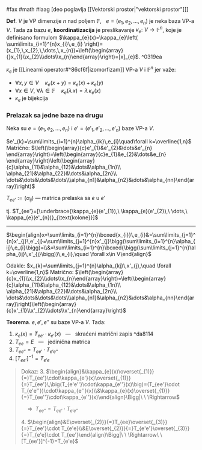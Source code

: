 #fax #math #laag [deo poglavlja [[Vektorski prostor|"vektorski prostor"]]]
$\:$

**Def**. $V$ je VP dimenzije $n$ nad poljem $\mathbb{F}$, $\:$ $e=( e_{1},\,e_{2},\,\dots,\,e_{n} )$ je neka baza VP-a $V$. Tada za bazu $e$, **koordinatizacija** je preslikavanje $\kappa_{e}:\ V\to \mathbb{F}^{n}$, koje je definisano formulom $\kappa_{e}(x)=\kappa_{e}\left( \sum\limits_{i=1}^{n}x_{i}\,e_{i} \right)=(x_{1},\,x_{2},\,\dots,\,x_{n})=\left(\begin{array}{}x_{1}\\x_{2}\\\dots\\x_{n}\end{array}\right)=[x]_{e}$. ^0319ea

$\kappa_{e}$ je [[Linearni operator#^86cf6f|izomorfizam]] VP-a $V$ i $\mathbb{F}^{n}$ jer važe:
- $\forall x,\,y\in V\quad \kappa_{e}(x+y)=\kappa_{e}(x)+\kappa_{e}(y)$
- $\forall x\in V,\ \forall \lambda\in \mathbb{F}\quad \kappa_{e}(\lambda\,x)=\lambda\,\kappa_{e}(x)$
- $\kappa_{e}$ je bijekcija

### Prelazak sa jedne baze na drugu
Neka su $e= (e_{1},\,e_{2},\,\dots,\,e_{n})$ i $e'= (e'_{1},\,e'_{2},\,\dots,\,e'_{n})$ baze VP-a $V$.

$e'_{k}=\sum\limits_{i=1}^{n}\alpha_{ik}\,e_{i}\quad\forall k=\overline{1,n}$
Matrično:
$\left(\begin{array}{c}e'_{1}&e'_{2}&\dots&e'_{n}  \end{array}\right)=\left(\begin{array}{c}e_{1}&e_{2}&\dots&e_{n}  \end{array}\right)\left(\begin{array}{c}\alpha_{11}&\alpha_{12}&\dots&\alpha_{1n}\\ \alpha_{21}&\alpha_{22}&\dots&\alpha_{2n}\\ \dots&\dots&\dots&\dots\\\alpha_{n1}&\alpha_{n2}&\dots&\alpha_{nn}\end{array}\right)$

$T_{ee'}:=(\alpha_{ij})$ — matrica prelaska sa $e$ u $e'$

tj. $T_{ee'}=[\underbrace{\kappa_{e}(e'_{1}),\ \kappa_{e}(e'_{2}),\ \dots,\ \kappa_{e}(e'_{n})}_{\text{kolone}}]$
$\:$
___
$\begin{align}x=\sum\limits_{i=1}^{n}\boxed{x_{i}}\,e_{i}&=\sum\limits_{j=1}^{n}x'_{j}\,e'_{j}=\sum\limits_{j=1}^{n}x'_{j}\bigg(\sum\limits_{i=1}^{n}\alpha_{ij}\,e_{i}\bigg)=\\&=\sum\limits_{i=1}^{n}\boxed{\bigg(\sum\limits_{j=1}^{n}\alpha_{ij}\,x'_{j}\bigg)}\,e_{i},\quad \forall x\in V\end{align}$

Odakle: $x_{k}=\sum\limits_{j=1}^{n}\alpha_{kj}\,x'_{j},\quad \forall k=\overline{1,n}$
Matrično:
$\left(\begin{array}{c}x_{1}\\x_{2}\\\dots\\x_{n}\end{array}\right)=\left(\begin{array}{c}\alpha_{11}&\alpha_{12}&\dots&\alpha_{1n}\\ \alpha_{21}&\alpha_{22}&\dots&\alpha_{2n}\\ \dots&\dots&\dots&\dots\\\alpha_{n1}&\alpha_{n2}&\dots&\alpha_{nn}\end{array}\right)\left(\begin{array}{c}x'_{1}\\x'_{2}\\\dots\\x'_{n}\end{array}\right)$
$\:$

**Teorema**. $e,\,e',\,e''$ su baze VP-a $V$. Tada:
1. $\kappa_{e}(x)=T_{ee'}\cdot\kappa_{e'}(x)\ \:$ — $\ \:$skraćeni matrični zapis ^da8114
2. $T_{ee} = E\ \:$ — $\ \:$jedinična matrica
3. $T_{ee''}=T_{ee'}\cdot T_{e'e''}$
4. $[T_{ee'}]^{-1}=T_{e'e}$

> Dokaz:
> 3\. $\begin{align}&\kappa_{e}(x)\overset{_{1)}}{=}T_{ee'}\cdot\kappa_{e'}(x)\overset{_{1)}}{=}T_{ee'}\,\big(T_{e'e''}\cdot\kappa_{e''}(x)\big)=(T_{ee'}\cdot T_{e'e''})\cdot\kappa_{e''}(x)\\&\kappa_{e}(x)\overset{_{1)}}{=}T_{ee''}\cdot\kappa_{e''}(x)\end{align}\Bigg|\ \ \Rightarrow$
>    
>    $\quad\Rightarrow\ \ T_{ee''}=T_{ee'}\cdot T_{e'e''}$
>    
>    4\. $\begin{align}&E\overset{_{2)}}{=}T_{ee}\overset{_{3)}}{=}T_{ee'}\cdot T_{e'e}\\&E\overset{_{2)}}{=}T_{e'e'}\overset{_{3)}}{=}T_{e'e}\cdot T_{ee'}\end{align}\Bigg|\ \ \Rightarrow\ \ [T_{ee'}]^{-1}=T_{e'e}$
